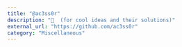 ```yaml
---
title: "@ac3ss0r"
description: "🐺  (for cool ideas and their solutions)"
external_url: "https://github.com/ac3ss0r"
category: "Miscellaneous"
---
```

